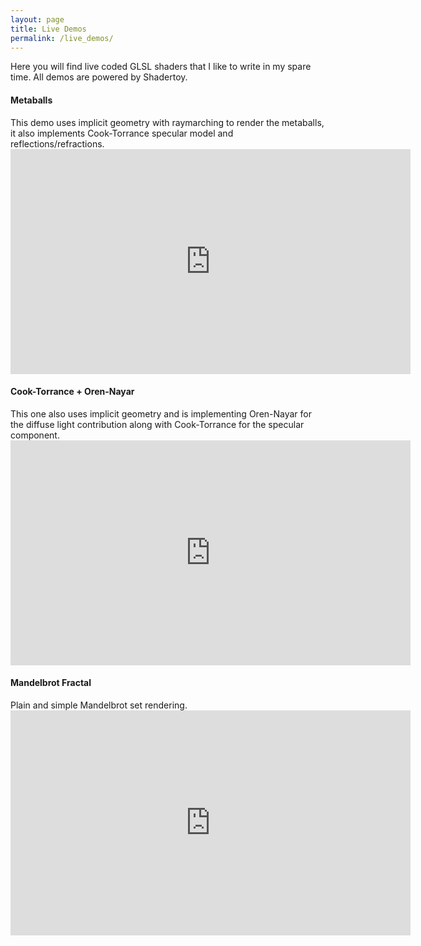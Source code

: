```yaml
---
layout: page
title: Live Demos
permalink: /live_demos/
---
```


Here you will find live coded GLSL shaders that I like to write in my spare time.
All demos are powered by Shadertoy.

<h4>Metaballs</h4>
This demo uses implicit geometry with raymarching to render the metaballs, it also implements Cook-Torrance specular model and reflections/refractions.
<iframe width="640" height="360" frameborder="0" src="https://www.shadertoy.com/embed/lsScz1?gui=true&t=10&paused=true&muted=false" allowfullscreen></iframe>

<h4>Cook-Torrance + Oren-Nayar</h4>
This one also uses implicit geometry and is implementing Oren-Nayar for the diffuse light contribution along with Cook-Torrance for the specular component.
<iframe width="640" height="360" frameborder="0" src="https://www.shadertoy.com/embed/MsSczh?gui=true&t=10&paused=true&muted=false" allowfullscreen></iframe>

<h4>Mandelbrot Fractal</h4>
Plain and simple Mandelbrot set rendering.
<iframe width="640" height="360" frameborder="0" src="https://www.shadertoy.com/embed/MsjyzG?gui=true&t=10&paused=true&muted=false" allowfullscreen></iframe>